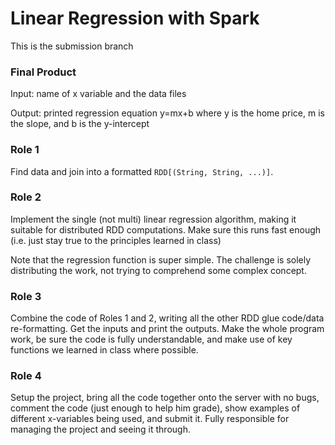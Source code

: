 # Linear Regression with Spark

This is the submission branch

### Final Product
Input: name of x variable and the data files 

Output: printed regression equation y=mx+b where y is the home price, m is the slope, and b is the y-intercept

### Role 1
Find data and join into a formatted `RDD[(String, String, ...)]`.

### Role 2
Implement the single (not multi) linear regression algorithm, making it suitable for distributed RDD computations. Make sure this runs fast enough (i.e. just stay true to the principles learned in class)

Note that the regression function is super simple. The challenge is solely distributing the work, not trying to comprehend some complex concept.

### Role 3
Combine the code of Roles 1 and 2, writing all the other RDD glue code/data re-formatting. Get the inputs and print the outputs. Make the whole program work, be sure the code is fully understandable, and make use of key functions we learned in class where possible.

### Role 4
Setup the project, bring all the code together onto the server with no bugs, comment the code (just enough to help him grade), show examples of different x-variables being used, and submit it. Fully responsible for managing the project and seeing it through.
